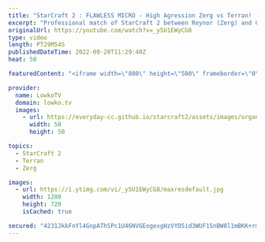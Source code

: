 ```yaml
---
title: "StarCraft 2 : FLAWLESS MICRO - High Agression Zerg vs Terran! (Reynor vs Clem)"
excerpt: "Professional match of StarCraft 2 between Reynor (Zerg) and Clem (Terran). This is a classic matchup, as these two progamers have faced off against each other many times before. One of the highest level games of StarCraft 2 I've casted recently.  Support my work on Patreon: https://www.patreon.com/lowkotv"
originalUrl: https://youtube.com/watch?v=_y5U1EWyCG8
type: video
length: PT29M54S
publishedDateTime: 2022-09-20T11:29:40Z
heat: 50

featuredContent: "<iframe width=\"800\" height=\"500\" frameborder=\"0\" src=\"https://www.youtube.com/embed/_y5U1EWyCG8\" allow=\"accelerometer; autoplay; encrypted-media; gyroscope; picture-in-picture\" allowfullscreen></iframe>"

provider:
  name: LowkoTV
  domain: lowko.tv
  images:
    - url: https://everyday-cc.github.io/starcraft2/assets/images/organizations/lowko.tv-50x50.jpg
      width: 50
      height: 50

topics:
  - StarCraft 2
  - Terran
  - Zerg

images:
  - url: https://i.ytimg.com/vi/_y5U1EWyCG8/maxresdefault.jpg
    width: 1280
    height: 720
    isCached: true

secured: "4231JkkFnYl4GnpAThSPc1U46NVGEogexgHzVYD5id3WUF1SnBW8l1mBKK+rmvhxpaHPlqq5s5piNOujG9u1n6m/bHwZk75KjZ8DXTLdr/TYHTcR+v+VrwJiZvgT4qV7vvifsl5n+bQiEj9DMTT4t74WnH5GHBOZGGLPtM2dhJSLb6oP8IxnStXbjXmh+///GSeEhlT5i/QQDIRrQ5IbVREIB5bLiSC4ibPWXQwvGesx12g6gGXSMVOIYj/b6B+MkfcUZ05VmrajJlBJkbCslRnq65ARTrljalcJ7Qgoj2yVjsevnukN9BBQRKhYw57N1vbLz9yKAPQKVT+EZmWHQ+ZVt4UkUW0KkwXY8VILNHlAspR/AE2BG5FAk7R7Tt4TsFjbcAZQtgAcWXLgIDyGwO4F3ye/FzBHWDZKd8DKZHU=;CzIc/gPNjDkNWwprql++zA=="
---
```


